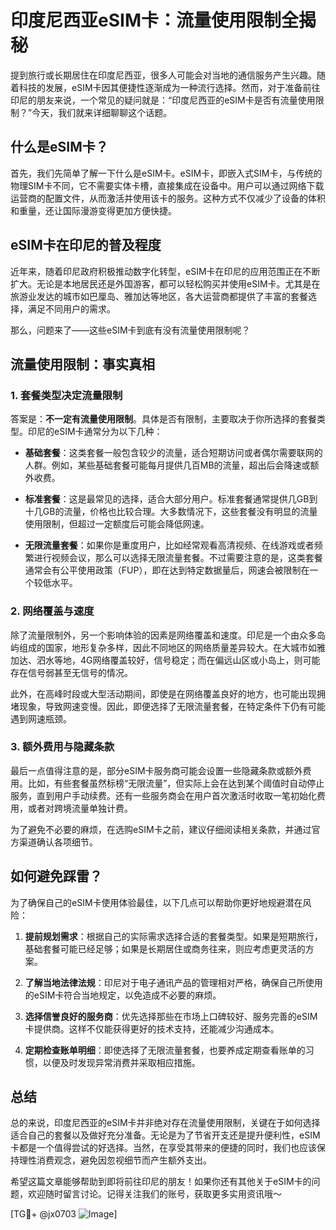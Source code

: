 # 印度尼西亚eSIM卡：流量使用限制全揭秘

提到旅行或长期居住在印度尼西亚，很多人可能会对当地的通信服务产生兴趣。随着科技的发展，eSIM卡因其便捷性逐渐成为一种流行选择。然而，对于准备前往印尼的朋友来说，一个常见的疑问就是：“印度尼西亚的eSIM卡是否有流量使用限制？”今天，我们就来详细聊聊这个话题。

## 什么是eSIM卡？

首先，我们先简单了解一下什么是eSIM卡。eSIM卡，即嵌入式SIM卡，与传统的物理SIM卡不同，它不需要实体卡槽，直接集成在设备中。用户可以通过网络下载运营商的配置文件，从而激活并使用该卡的服务。这种方式不仅减少了设备的体积和重量，还让国际漫游变得更加方便快捷。

## eSIM卡在印尼的普及程度

近年来，随着印尼政府积极推动数字化转型，eSIM卡在印尼的应用范围正在不断扩大。无论是本地居民还是外国游客，都可以轻松购买并使用eSIM卡。尤其是在旅游业发达的城市如巴厘岛、雅加达等地区，各大运营商都提供了丰富的套餐选择，满足不同用户的需求。

那么，问题来了——这些eSIM卡到底有没有流量使用限制呢？

## 流量使用限制：事实真相

### 1. 套餐类型决定流量限制

答案是：**不一定有流量使用限制**。具体是否有限制，主要取决于你所选择的套餐类型。印尼的eSIM卡通常分为以下几种：

- **基础套餐**：这类套餐一般包含较少的流量，适合短期访问或者偶尔需要联网的人群。例如，某些基础套餐可能每月提供几百MB的流量，超出后会降速或额外收费。
  
- **标准套餐**：这是最常见的选择，适合大部分用户。标准套餐通常提供几GB到十几GB的流量，价格也比较合理。大多数情况下，这些套餐没有明显的流量使用限制，但超过一定额度后可能会降低网速。

- **无限流量套餐**：如果你是重度用户，比如经常观看高清视频、在线游戏或者频繁进行视频会议，那么可以选择无限流量套餐。不过需要注意的是，这类套餐通常会有公平使用政策（FUP），即在达到特定数据量后，网速会被限制在一个较低水平。

### 2. 网络覆盖与速度

除了流量限制外，另一个影响体验的因素是网络覆盖和速度。印尼是一个由众多岛屿组成的国家，地形复杂多样，因此不同地区的网络质量差异较大。在大城市如雅加达、泗水等地，4G网络覆盖较好，信号稳定；而在偏远山区或小岛上，则可能存在信号弱甚至无信号的情况。

此外，在高峰时段或大型活动期间，即使是在网络覆盖良好的地方，也可能出现拥堵现象，导致网速变慢。因此，即便选择了无限流量套餐，在特定条件下仍有可能遇到网速瓶颈。

### 3. 额外费用与隐藏条款

最后一点值得注意的是，部分eSIM卡服务商可能会设置一些隐藏条款或额外费用。比如，有些套餐虽然标榜“无限流量”，但实际上会在达到某个阈值时自动停止服务，直到用户手动续费。还有一些服务商会在用户首次激活时收取一笔初始化费用，或者对跨境流量单独计费。

为了避免不必要的麻烦，在选购eSIM卡之前，建议仔细阅读相关条款，并通过官方渠道确认各项细节。

## 如何避免踩雷？

为了确保自己的eSIM卡使用体验最佳，以下几点可以帮助你更好地规避潜在风险：

1. **提前规划需求**：根据自己的实际需求选择合适的套餐类型。如果是短期旅行，基础套餐可能已经足够；如果是长期居住或商务往来，则应考虑更灵活的方案。

2. **了解当地法律法规**：印尼对于电子通讯产品的管理相对严格，确保自己所使用的eSIM卡符合当地规定，以免造成不必要的麻烦。

3. **选择信誉良好的服务商**：优先选择那些在市场上口碑较好、服务完善的eSIM卡提供商。这样不仅能获得更好的技术支持，还能减少沟通成本。

4. **定期检查账单明细**：即使选择了无限流量套餐，也要养成定期查看账单的习惯，以便及时发现异常消费并采取相应措施。

## 总结

总的来说，印度尼西亚的eSIM卡并非绝对存在流量使用限制，关键在于如何选择适合自己的套餐以及做好充分准备。无论是为了节省开支还是提升便利性，eSIM卡都是一个值得尝试的好选择。当然，在享受其带来的便捷的同时，我们也应该保持理性消费观念，避免因忽视细节而产生额外支出。

希望这篇文章能够帮助到即将前往印尼的朋友！如果你还有其他关于eSIM卡的问题，欢迎随时留言讨论。记得关注我们的账号，获取更多实用资讯哦～

[TG💪+ @jx0703 ![Image](https://github.com/user-attachments/assets/dbca1d08-cadb-493c-b0ec-ad6f7a83f270)]